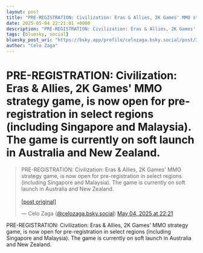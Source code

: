 ```yaml
---
layout: post
title: "PRE-REGISTRATION: Civilization: Eras & Allies, 2K Games' MMO strategy game, is now open for pre-registration in select regions (including Singapore and Malaysia). The game is currently on soft launch in Australia and New Zealand."
date: 2025-05-04 22:21:01 +0000
description: "PRE-REGISTRATION: Civilization: Eras & Allies, 2K Games' MMO strategy game, is now open for pre-registration in select regions (including Singapore and ..."
tags: [bluesky, social]
bluesky_post_uri: "https://bsky.app/profile/celozaga.bsky.social/post/3loeva7fd4c2b"
author: "Celo Zaga"
---
```


<h1 class="bluesky-post-title">PRE-REGISTRATION: Civilization: Eras & Allies, 2K Games' MMO strategy game, is now open for pre-registration in select regions (including Singapore and Malaysia). The game is currently on soft launch in Australia and New Zealand.</h1>


<blockquote class="bluesky-embed" data-bluesky-uri="at://did:plc:lmh6rennptq77inaztnovw4b/app.bsky.feed.post/3loeva7fd4c2b" data-bluesky-embed-color-mode="system">
<p lang="">PRE-REGISTRATION: Civilization: Eras & Allies, 2K Games' MMO strategy game, is now open for pre-registration in select regions (including Singapore and Malaysia). The game is currently on soft launch in Australia and New Zealand.<br><br><a href="https://bsky.app/profile/celozaga.bsky.social/post/3loeva7fd4c2b">[post original]</a></p>
&mdash; Celo Zaga (<a href="https://bsky.app/profile/did:plc:lmh6rennptq77inaztnovw4b">@celozaga.bsky.social</a>) <a href="https://bsky.app/profile/celozaga.bsky.social/post/3loeva7fd4c2b">May 04, 2025 at 22:21</a>
</blockquote>
<script async src="https://embed.bsky.app/static/embed.js" charset="utf-8"></script>


<p class="bluesky-post-description">PRE-REGISTRATION: Civilization: Eras & Allies, 2K Games' MMO strategy game, is now open for pre-registration in select regions (including Singapore and Malaysia). The game is currently on soft launch in Australia and New Zealand.</p>
